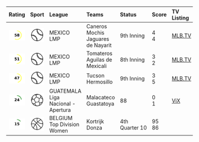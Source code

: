 | Rating                                                                                                                                 | Sport                                                                                                                | League                                | Teams                                 | Status         | Score    | TV Listing                                       |
|:---------------------------------------------------------------------------------------------------------------------------------------|:---------------------------------------------------------------------------------------------------------------------|:--------------------------------------|:--------------------------------------|:---------------|:---------|:-------------------------------------------------|
| <img src="https://raw.githubusercontent.com/BlakeDuncan25/Donut-SVG-Ratings/bac4e4a278175106499642192132b1786a9aec38/58.svg" alt="58"> | <img src="https://raw.githubusercontent.com/BlakeDuncan25/Donut-SVG-Ratings/master/baseball.png" alt="Baseball">     | MEXICO<br>LMP                         | Caneros Mochis<br>Jaguares de Nayarit | 9th Inning     | 4<br>4   | <a href="https://www.mlb.com/tv">MLB.TV</a>      |
| <img src="https://raw.githubusercontent.com/BlakeDuncan25/Donut-SVG-Ratings/bac4e4a278175106499642192132b1786a9aec38/51.svg" alt="51"> | <img src="https://raw.githubusercontent.com/BlakeDuncan25/Donut-SVG-Ratings/master/baseball.png" alt="Baseball">     | MEXICO<br>LMP                         | Tomateros<br>Aguilas de Mexicali      | 8th Inning     | 3<br>2   | <a href="https://www.mlb.com/tv">MLB.TV</a>      |
| <img src="https://raw.githubusercontent.com/BlakeDuncan25/Donut-SVG-Ratings/bac4e4a278175106499642192132b1786a9aec38/47.svg" alt="47"> | <img src="https://raw.githubusercontent.com/BlakeDuncan25/Donut-SVG-Ratings/master/baseball.png" alt="Baseball">     | MEXICO<br>LMP                         | Tucson<br>Hermosillo                  | 9th Inning     | 3<br>5   | <a href="https://www.mlb.com/tv">MLB.TV</a>      |
| <img src="https://raw.githubusercontent.com/BlakeDuncan25/Donut-SVG-Ratings/bac4e4a278175106499642192132b1786a9aec38/24.svg" alt="24"> | <img src="https://raw.githubusercontent.com/BlakeDuncan25/Donut-SVG-Ratings/master/soccer.png" alt="Soccer">         | GUATEMALA<br>Liga Nacional - Apertura | Malacateco<br>Guastatoya              | 88             | 0<br>1   | <a href="https://vix.com/es-es/deportes">ViX</a> |
| <img src="https://raw.githubusercontent.com/BlakeDuncan25/Donut-SVG-Ratings/bac4e4a278175106499642192132b1786a9aec38/15.svg" alt="15"> | <img src="https://raw.githubusercontent.com/BlakeDuncan25/Donut-SVG-Ratings/master/basketball.png" alt="Basketball"> | BELGIUM<br>Top Division Women         | Kortrijk<br>Donza                     | 4th Quarter 10 | 95<br>86 | <a href="#N/A"></a>                              |